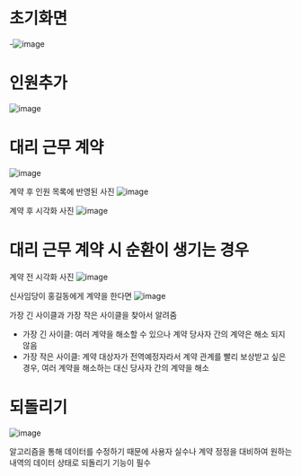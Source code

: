 # 초기화면
-![image](https://github.com/IAMNOTAHUMANBEING/PASS-Management-System/assets/60809568/fef36d30-d2b6-44b6-89f4-87c58893fed9)

# 인원추가
![image](https://github.com/IAMNOTAHUMANBEING/PASS-Management-System/assets/60809568/422d6df0-1ef9-4946-ae66-ed99601d1afa)

# 대리 근무 계약
![image](https://github.com/IAMNOTAHUMANBEING/PASS-Management-System/assets/60809568/d06bc551-e27d-47a1-b179-3ad60452d283)

계약 후 인원 목록에 반영된 사진
![image](https://github.com/IAMNOTAHUMANBEING/PASS-Management-System/assets/60809568/2b23aa4e-c4b5-4818-a2f3-c38fc396f063)

계약 후 시각화 사진
![image](https://github.com/IAMNOTAHUMANBEING/PASS-Management-System/assets/60809568/244f5c72-5b46-46ce-a782-dad107a79a75)

# 대리 근무 계약 시 순환이 생기는 경우

계약 전 시각화 사진
![image](https://github.com/IAMNOTAHUMANBEING/PASS-Management-System/assets/60809568/60a2c585-d06e-4914-8e16-d71b290646f5)

신사임당이 홍길동에게 계약을 한다면
![image](https://github.com/IAMNOTAHUMANBEING/PASS-Management-System/assets/60809568/4b088258-8e90-44f0-8ab4-aa60f009457b)

가장 긴 사이클과 가장 작은 사이클을 찾아서 알려줌
- 가장 긴 사이클: 여러 계약을 해소할 수 있으나 계약 당사자 간의 계약은 해소 되지 않음
- 가장 작은 사이클: 계약 대상자가 전역예정자라서 계약 관계를 빨리 보상받고 싶은 경우, 여러 계약을 해소하는 대신 당사자 간의 계약을 해소

# 되돌리기
![image](https://github.com/IAMNOTAHUMANBEING/PASS-Management-System/assets/60809568/5586ce59-fc56-48bf-9861-302feafadbb4)

알고리즘을 통해 데이터를 수정하기 때문에 사용자 실수나 계약 정정을 대비하여 원하는 내역의 데이터 상태로 되돌리기 기능이 필수




